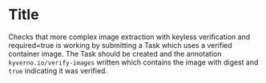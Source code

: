 # Title

Checks that more complex image extraction with keyless verification and required=true is working by submitting a Task which uses a verified container image. The Task should be created and the annotation `kyverno.io/verify-images` written which contains the image with digest and `true` indicating it was verified.